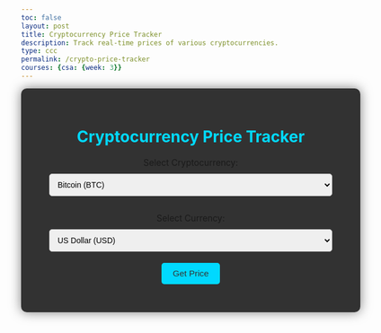 ```yaml
---
toc: false
layout: post
title: Cryptocurrency Price Tracker
description: Track real-time prices of various cryptocurrencies.
type: ccc
permalink: /crypto-price-tracker
courses: {csa: {week: 3}}
---
```


<style>
    .crypto-container {
        background: rgba(0, 0, 0, 0.8);
        padding: 30px 50px;
        border-radius: 10px;
        box-shadow: 0 0 20px rgba(0, 0, 0, 0.5);
        width: 100%;
        max-width: 600px;
        text-align: center;
    }
    h2 {
        margin-bottom: 20px;
        font-size: 2em;
        color: #00d9ff;
    }
    label {
        font-size: 1.1em;
        margin-top: 10px;
        display: block;
    }
    select, input {
        width: 100%;
        padding: 10px;
        margin-top: 10px;
        margin-bottom: 20px;
        border-radius: 5px;
        border: 1px solid #ccc;
        font-size: 1em;
    }
    button {
        padding: 10px 20px;
        border: none;
        background: #00d9ff;
        color: #333;
        border-radius: 5px;
        cursor: pointer;
        font-size: 1.1em;
        transition: background 0.3s;
    }
    button:hover {
        background: #00b5cc;
    }
    .crypto-info {
        margin-top: 20px;
        font-size: 1.2em;
    }
</style>

<div class="crypto-container">
    <h2>Cryptocurrency Price Tracker</h2>
    <label for="crypto">Select Cryptocurrency:</label>
    <select id="crypto">
        <option value="bitcoin">Bitcoin (BTC)</option>
        <option value="ethereum">Ethereum (ETH)</option>
        <option value="litecoin">Litecoin (LTC)</option>
    </select>
    <label for="currency">Select Currency:</label>
    <select id="currency">
        <option value="usd">US Dollar (USD)</option>
        <option value="eur">Euro (EUR)</option>
        <option value="gbp">British Pound (GBP)</option>
    </select>
    <button id="fetchPrice">Get Price</button>
    <div id="priceResult" class="crypto-info"></div>
</div>

<script>
    document.getElementById("fetchPrice").onclick = function() {
        const crypto = document.getElementById("crypto").value;
        const currency = document.getElementById("currency").value;

        const apiUrl = `https://api.coingecko.com/api/v3/simple/price?ids=${crypto}&vs_currencies=${currency}`;

        fetch(apiUrl)
            .then(response => response.json())
            .then(data => {
                const price = data[crypto][currency];
                document.getElementById("priceResult").innerHTML = `
                    <p>The current price of <strong>${crypto}</strong> in <strong>${currency.toUpperCase()}</strong> is: 
                    <span style="font-size: 1.5em; color: #00ff00;">${price}</span></p>
                `;
            })
            .catch(error => {
                console.error("Error fetching cryptocurrency data:", error);
                document.getElementById("priceResult").textContent = "Failed to fetch the price. Please try again later.";
            });
    };
</script>

